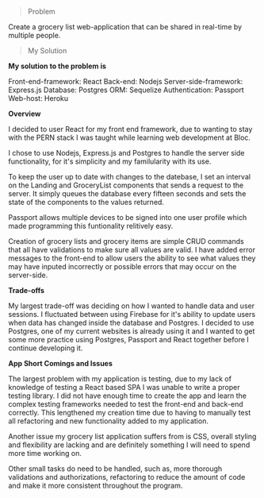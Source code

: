 >Problem

Create a grocery list web-application that can be shared in real-time by multiple people.

>My Solution

**My solution to the problem is**

Front-end-framework: React
Back-end: Nodejs
Server-side-framework: Express.js
Database: Postgres
ORM: Sequelize
Authentication: Passport
Web-host: Heroku

**Overview**

I decided to user React for my front end framework, due to wanting to stay with the PERN stack I was taught while learning web development at Bloc.

I chose to use Nodejs, Express.js and Postgres to handle the server side functionality, for it's simplicity and my familularity with its use.

To keep the user up to date with changes to the datebase, I set an interval on the Landing and GroceryList components that sends a request to the server. It simply queues the database every fifteen seconds and sets the state of the components to the values returned.

Passport allows multiple devices to be signed into one user profile which made programming this funtionality relitively easy.

Creation of grocery lists and grocery items are simple CRUD commands that all have validations to make sure all values are valid. I have added error messages to the front-end to allow users the ability to see what values they may have inputed incorrectly or possible errors that may occur on the server-side.

**Trade-offs**

My largest trade-off was deciding on how I wanted to handle data and user sessions. I fluctuated between using Firebase for it's ability to update users when data has changed inside the database and Postgres. I decided to use Postgres, one of my current websites is already using it and I wanted to get some more practice using Postgres, Passport and React together before I continue developing it.

**App Short Comings and Issues**

The largest problem with my application is testing, due to my lack of knowledge of testing a React based SPA I was unable to write a proper testing library. I did not have enough time to create the app and learn the complex testing frameworks needed to test the front-end and back-end correctly. This lengthened my creation time due to having to manually test all refactoring and new functionality added to my application.

Another issue my grocery list application suffers from is CSS, overall styling and flexibility are lacking and are definitely something I will need to spend more time working on.

Other small tasks do need to be handled, such as, more thorough validations and authorizations, refactoring to reduce the amount of code and make it more consistent throughout the program.

